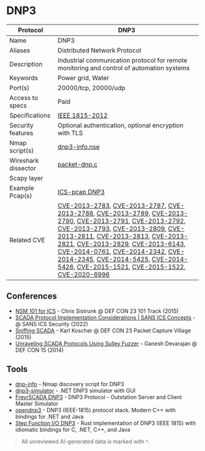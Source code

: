 # DNP3

| Protocol | DNP3 |
|---|---|
| Name | DNP3 |
| Aliases | Distributed Network Protocol |
| Description | Industrial communication protocol for remote monitoring and control of automation systems |
| Keywords | Power grid, Water |
| Port(s) | 20000/tcp, 20000/udp |
| Access to specs | Paid |
| Specifications | [IEEE 1815-2012](https://standards.ieee.org/ieee/1815/5414/) |
| Security features | Optional authentication, optional encryption with TLS |
| Nmap script(s) | [dnp3-info.nse](https://github.com/digitalbond/Redpoint/blob/master/dnp3-info.nse) |
| Wireshark dissector | [packet-dnp.c](https://github.com/wireshark/wireshark/blob/master/epan/dissectors/packet-dnp.c) |
| Scapy layer |  |
| Example Pcap(s) | [ICS-pcap DNP3](https://github.com/automayt/ICS-pcap/tree/master/DNP3) |
| Related CVE | [CVE-2013-2783](https://nvd.nist.gov/vuln/detail/CVE-2013-2783), [CVE-2013-2787](https://nvd.nist.gov/vuln/detail/CVE-2013-2787), [CVE-2013-2788](https://nvd.nist.gov/vuln/detail/CVE-2013-2788), [CVE-2013-2789](https://nvd.nist.gov/vuln/detail/CVE-2013-2789), [CVE-2013-2790](https://nvd.nist.gov/vuln/detail/CVE-2013-2790), [CVE-2013-2791](https://nvd.nist.gov/vuln/detail/CVE-2013-2791), [CVE-2013-2792](https://nvd.nist.gov/vuln/detail/CVE-2013-2792), [CVE-2013-2793](https://nvd.nist.gov/vuln/detail/CVE-2013-2793), [CVE-2013-2809](https://nvd.nist.gov/vuln/detail/CVE-2013-2809), [CVE-2013-2811](https://nvd.nist.gov/vuln/detail/CVE-2013-2811), [CVE-2013-2813](https://nvd.nist.gov/vuln/detail/CVE-2013-2813), [CVE-2013-2821](https://nvd.nist.gov/vuln/detail/CVE-2013-2821), [CVE-2013-2829](https://nvd.nist.gov/vuln/detail/CVE-2013-2829), [CVE-2013-6143](https://nvd.nist.gov/vuln/detail/CVE-2013-6143), [CVE-2014-0761](https://nvd.nist.gov/vuln/detail/CVE-2014-0761), [CVE-2014-2342](https://nvd.nist.gov/vuln/detail/CVE-2014-2342), [CVE-2014-2345](https://nvd.nist.gov/vuln/detail/CVE-2014-2345), [CVE-2014-5425](https://nvd.nist.gov/vuln/detail/CVE-2014-5425), [CVE-2014-5426](https://nvd.nist.gov/vuln/detail/CVE-2014-5426), [CVE-2015-1521](https://nvd.nist.gov/vuln/detail/CVE-2015-1521), [CVE-2015-1522](https://nvd.nist.gov/vuln/detail/CVE-2015-1522), [CVE-2020-6996](https://nvd.nist.gov/vuln/detail/CVE-2020-6996) |

## Conferences
- [NSM 101 for ICS](https://www.youtube.com/watch?v=H6AWRziR028) - Chris Sistrunk @ DEF CON 23 101 Track (2015)
- [SCADA Protocol Implementation Considerations | SANS ICS Concepts](https://www.youtube.com/watch?v=Fi7JhLm4vjY) - @ SANS ICS Security (2022)
- [Sniffing SCADA](https://www.youtube.com/watch?v=4vPptUmyv4U) - Karl Koscher @ DEF CON 23 Packet Capture Village (2015)
- [Unraveling SCADA Protocols Using Sulley Fuzzer](https://www.youtube.com/watch?v=UUta_Ord8GI) - Ganesh Devarajan @ DEF CON 15 (2014)
## Tools
- [dnp-info](https://github.com/sjhilt/Nmap-NSEs/blob/master/dnp3-info.nse) - Nmap discovery script for DNP3
- [dnp3-simulator](https://github.com/dnp3/dnp3-simulator) - .NET DNP3 simulator with GUI 
- [FreyrSCADA DNP3](https://github.com/FreyrSCADA/DNP3) - DNP3 Protocol - Outstation Server and Client Master Simulator
- [opendnp3](https://github.com/dnp3/opendnp3) - DNP3 (IEEE-1815) protocol stack. Modern C++ with bindings for .NET and Java
- [Step Function I/O DNP3](https://github.com/stepfunc/dnp3) - Rust implementation of DNP3 (IEEE 1815) with idiomatic bindings for C, .NET, C++, and Java

> All unreviewed AI-generated data is marked with `*`.
